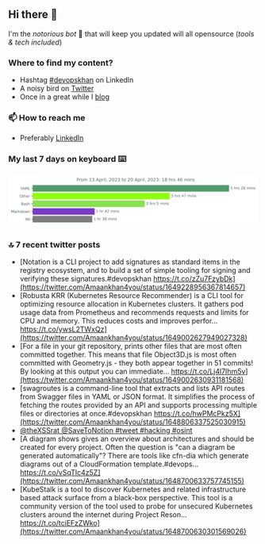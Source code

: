 <!--- [![Hits](https://hits.seeyoufarm.com/api/count/incr/badge.svg?url=https%3A%2F%2Fgithub.com%2Fakhan4u%2Fhit-counter&count_bg=%2379C83D&title_bg=%23555555&icon=&icon_color=%23E7E7E7&title=visits&edge_flat=false)](https://hits.seeyoufarm.com) --->

## Hi there 👋

I'm the _notorious bot_ 🤣 that will keep you updated will all opensource (_tools & tech included_) 

### Where to find my content?

* Hashtag [#devopskhan](https://www.linkedin.com/feed/hashtag/devopskhan) on LinkedIn
* A noisy bird on [Twitter](https://twitter.com/Amaankhan4you)
* Once in a great while I [blog](https://linuxparrot.netlify.app) 


### 📫 **How to reach me**

* Preferably [LinkedIn](https://www.linkedin.com/in/amaan-khan-linux-ninja)

### My last 7 days on keyboard ⌨️

<img src="https://github.com/akhan4u/akhan4u/blob/main/images/stat.svg" alt="Amaan's Wakatime Activity!"/>

### 🔝 7 recent twitter posts
<!-- DEVDOJO:START -->
- [Notation is a CLI project to add signatures as standard items in the registry ecosystem, and to build a set of simple tooling for signing and verifying these signatures.#devopskhan https://t.co/zZu7FzybDk](https://twitter.com/Amaankhan4you/status/1649228956367814657)
- [Robusta KRR &lpar;Kubernetes Resource Recommender&rpar; is a CLI tool for optimizing resource allocation in Kubernetes clusters. It gathers pod usage data from Prometheus and recommends requests and limits for CPU and memory. This reduces costs and improves perfor… https://t.co/ywsL2TWxQz](https://twitter.com/Amaankhan4you/status/1649002627949027328)
- [For a file in your git repository, prints other files that are most often committed together. This means that file Object3D.js is most often committed with Geometry.js - they both appear together in 51 commits! By looking at this output you can immediate… https://t.co/Lj4l7Ihm5v](https://twitter.com/Amaankhan4you/status/1649002630931181568)
- [swagroutes is a command-line tool that extracts and lists API routes from Swagger files in YAML or JSON format. It simplifies the process of fetching the routes provided by an API and supports processing multiple files or directories at once.#devopskhan https://t.co/hwPMcPkz5X](https://twitter.com/Amaankhan4you/status/1648806337525030915)
- [@theXSSrat @SaveToNotion #tweet #hacking #osint](https://twitter.com/Amaankhan4you/status/1648797166964731904)
- [A diagram shows gives an overview about architectures and should be created for every project. Often the question is &quot;can a diagram be generated automatically&quot;? There are tools like cfn-dia which generate diagrams out of a CloudFormation template.#devops… https://t.co/vSqTlc4z5Z](https://twitter.com/Amaankhan4you/status/1648700633757745155)
- [KubeStalk is a tool to discover Kubernetes and related infrastructure based attack surface from a black-box perspective. This tool is a community version of the tool used to probe for unsecured Kubernetes clusters around the internet during Project Reson… https://t.co/tciEFzZWko](https://twitter.com/Amaankhan4you/status/1648700630301569026)
<!-- DEVDOJO:END -->

<!-- ![Amaan's GitHub stats](https://github-readme-stats.vercel.app/api?username=akhan4u&count_private=true&show_icons=true&hide=contribs) -->
